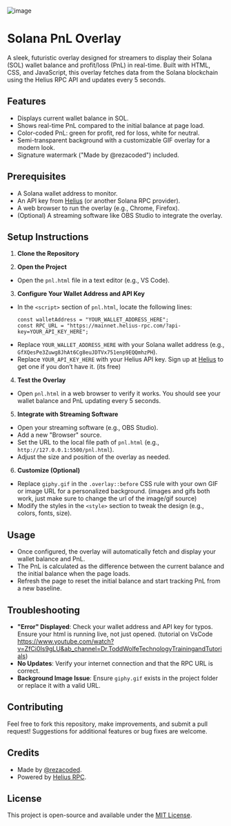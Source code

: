 ![image](https://github.com/user-attachments/assets/c7c06460-0a3c-472a-9266-e0944575dd94)


# Solana PnL Overlay

A sleek, futuristic overlay designed for streamers to display their Solana (SOL) wallet balance and profit/loss (PnL) in real-time. Built with HTML, CSS, and JavaScript, this overlay fetches data from the Solana blockchain using the Helius RPC API and updates every 5 seconds.

## Features
- Displays current wallet balance in SOL.
- Shows real-time PnL compared to the initial balance at page load.
- Color-coded PnL: green for profit, red for loss, white for neutral.
- Semi-transparent background with a customizable GIF overlay for a modern look.
- Signature watermark ("Made by @rezacoded") included.

## Prerequisites
- A Solana wallet address to monitor.
- An API key from [Helius](https://helius.xyz/) (or another Solana RPC provider).
- A web browser to run the overlay (e.g., Chrome, Firefox).
- (Optional) A streaming software like OBS Studio to integrate the overlay.

## Setup Instructions

1. **Clone the Repository**

2. **Open the Project**
- Open the `pnl.html` file in a text editor (e.g., VS Code).

3. **Configure Your Wallet Address and API Key**
- In the `<script>` section of `pnl.html`, locate the following lines:
  ```
  const walletAddress = "YOUR_WALLET_ADDRESS_HERE";
  const RPC_URL = "https://mainnet.helius-rpc.com/?api-key=YOUR_API_KEY_HERE";
  ```
- Replace `YOUR_WALLET_ADDRESS_HERE` with your Solana wallet address (e.g., `GfXQesPe3Zuwg8JhAt6Cg8euJDTVx751enp9EQQmhzPH`).
- Replace `YOUR_API_KEY_HERE` with your Helius API key. Sign up at [Helius](https://helius.xyz/) to get one if you don’t have it. (its free)

4. **Test the Overlay**
- Open `pnl.html` in a web browser to verify it works. You should see your wallet balance and PnL updating every 5 seconds.

5. **Integrate with Streaming Software**
- Open your streaming software (e.g., OBS Studio).
- Add a new "Browser" source.
- Set the URL to the local file path of `pnl.html` (e.g., `http://127.0.0.1:5500/pnl.html`).
- Adjust the size and position of the overlay as needed.

6. **Customize (Optional)**
- Replace `giphy.gif` in the `.overlay::before` CSS rule with your own GIF or image URL for a personalized background. (images and gifs both work, just make sure to change the url of the image/gif source)
- Modify the styles in the `<style>` section to tweak the design (e.g., colors, fonts, size).

## Usage
- Once configured, the overlay will automatically fetch and display your wallet balance and PnL.
- The PnL is calculated as the difference between the current balance and the initial balance when the page loads.
- Refresh the page to reset the initial balance and start tracking PnL from a new baseline.

## Troubleshooting
- **"Error" Displayed**: Check your wallet address and API key for typos. Ensure your html is running live, not just opened. (tutorial on VsCode https://www.youtube.com/watch?v=ZfCi0Is9gLU&ab_channel=Dr.ToddWolfeTechnologyTrainingandTutorials)
- **No Updates**: Verify your internet connection and that the RPC URL is correct.
- **Background Image Issue**: Ensure `giphy.gif` exists in the project folder or replace it with a valid URL.

## Contributing
Feel free to fork this repository, make improvements, and submit a pull request! Suggestions for additional features or bug fixes are welcome.

## Credits
- Made by [@rezacoded](https://twitter.com/rezacoded).
- Powered by [Helius RPC](https://helius.xyz/).

## License
This project is open-source and available under the [MIT License](LICENSE).
